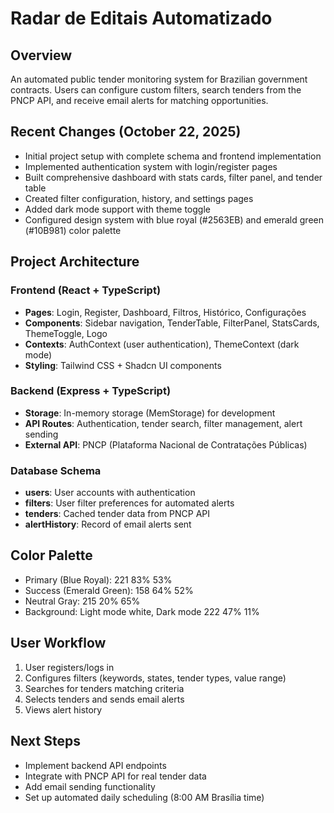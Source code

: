 # Radar de Editais Automatizado

## Overview
An automated public tender monitoring system for Brazilian government contracts. Users can configure custom filters, search tenders from the PNCP API, and receive email alerts for matching opportunities.

## Recent Changes (October 22, 2025)
- Initial project setup with complete schema and frontend implementation
- Implemented authentication system with login/register pages
- Built comprehensive dashboard with stats cards, filter panel, and tender table
- Created filter configuration, history, and settings pages
- Added dark mode support with theme toggle
- Configured design system with blue royal (#2563EB) and emerald green (#10B981) color palette

## Project Architecture

### Frontend (React + TypeScript)
- **Pages**: Login, Register, Dashboard, Filtros, Histórico, Configurações
- **Components**: Sidebar navigation, TenderTable, FilterPanel, StatsCards, ThemeToggle, Logo
- **Contexts**: AuthContext (user authentication), ThemeContext (dark mode)
- **Styling**: Tailwind CSS + Shadcn UI components

### Backend (Express + TypeScript)
- **Storage**: In-memory storage (MemStorage) for development
- **API Routes**: Authentication, tender search, filter management, alert sending
- **External API**: PNCP (Plataforma Nacional de Contratações Públicas)

### Database Schema
- **users**: User accounts with authentication
- **filters**: User filter preferences for automated alerts
- **tenders**: Cached tender data from PNCP API
- **alertHistory**: Record of email alerts sent

## Color Palette
- Primary (Blue Royal): 221 83% 53%
- Success (Emerald Green): 158 64% 52%
- Neutral Gray: 215 20% 65%
- Background: Light mode white, Dark mode 222 47% 11%

## User Workflow
1. User registers/logs in
2. Configures filters (keywords, states, tender types, value range)
3. Searches for tenders matching criteria
4. Selects tenders and sends email alerts
5. Views alert history

## Next Steps
- Implement backend API endpoints
- Integrate with PNCP API for real tender data
- Add email sending functionality
- Set up automated daily scheduling (8:00 AM Brasília time)
